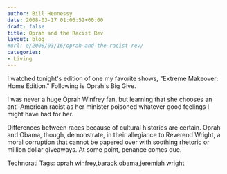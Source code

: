 ```yaml
---
author: Bill Hennessy
date: 2008-03-17 01:06:52+00:00
draft: false
title: Oprah and the Racist Rev
layout: blog
#url: e/2008/03/16/oprah-and-the-racist-rev/
categories:
- Living
---
```


I watched tonight's edition of one my favorite shows, "Extreme Makeover: Home Edition." Following is Oprah's Big Give. 

I was never a huge Oprah Winfrey fan, but learning that she chooses an anti-American racist as her minister poisoned whatever good feelings I might have had for her.

Differences between races because of cultural histories are certain. Oprah and Obama, though, demonstrate, in their allegiance to Reverend Wright, a moral corruption that cannot be papered over with soothing rhetoric or million dollar giveaways. At some point, penance comes due. 

Technorati Tags: [oprah winfrey](https://technorati.com/tags/oprah%20winfrey),[barack obama](https://technorati.com/tags/barack%20obama),[jeremiah wright](https://technorati.com/tags/jeremiah%20wright)
